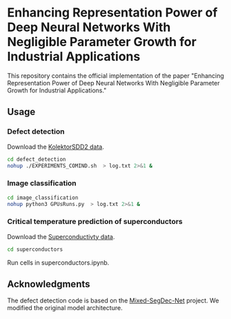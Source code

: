 # Enhancing Representation Power of Deep Neural Networks With Negligible Parameter Growth for Industrial Applications

This repository contains the official implementation of the paper "Enhancing Representation Power of Deep Neural Networks With Negligible Parameter Growth for Industrial Applications." 

## Usage

### Defect detection
Download the [KolektorSDD2 data](https://www.vicos.si/Downloads/KolektorSDD2).

```bash
cd defect_detection
nohup ./EXPERIMENTS_COMIND.sh  > log.txt 2>&1 &
```

### Image classification
```bash
cd image_classification
nohup python3 GPUsRuns.py  > log.txt 2>&1 &
```

### Critical temperature prediction of superconductors

Download the [Superconductivty data](https://archive.ics.uci.edu/dataset/464/superconductivty+data).
```bash
cd superconductors
```
Run cells in superconductors.ipynb.

## Acknowledgments

The defect detection code is based on the [Mixed-SegDec-Net](https://github.com/vicoslab/mixed-segdec-net-comind2021) project. We modified the original model architecture.

